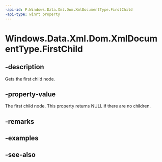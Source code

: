 ```yaml
---
-api-id: P:Windows.Data.Xml.Dom.XmlDocumentType.FirstChild
-api-type: winrt property
---
```


<!-- Property syntax
public Windows.Data.Xml.Dom.IXmlNode FirstChild { get; }
-->

# Windows.Data.Xml.Dom.XmlDocumentType.FirstChild

## -description
Gets the first child node.

## -property-value
The first child node. This property returns NULL if there are no children.

## -remarks

## -examples

## -see-also

